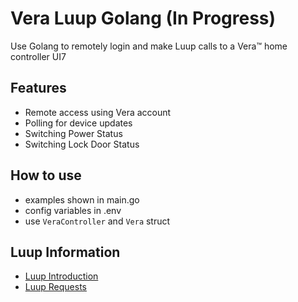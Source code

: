 # Vera Luup Golang (In Progress)
Use Golang to remotely login and make Luup calls to a Vera™ home controller UI7

## Features
- Remote access using Vera account
- Polling for device updates
- Switching Power Status
- Switching Lock Door Status

## How to use
- examples shown in main.go
- config variables in .env
- use ```VeraController``` and ```Vera``` struct

## Luup Information 
* [Luup Introduction](http://wiki.micasaverde.com/index.php/Luup_Intro)
* [Luup Requests](http://wiki.micasaverde.com/index.php/Luup_Requests)
